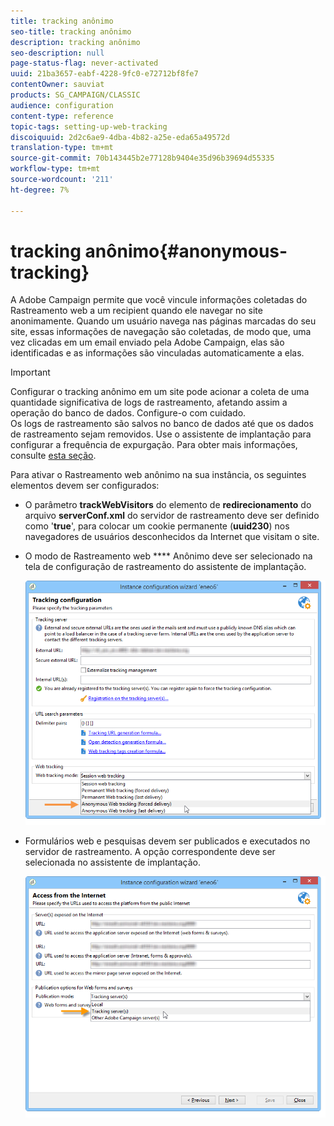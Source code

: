 ```yaml
---
title: tracking anônimo
seo-title: tracking anônimo
description: tracking anônimo
seo-description: null
page-status-flag: never-activated
uuid: 21ba3657-eabf-4228-9fc0-e72712bf8fe7
contentOwner: sauviat
products: SG_CAMPAIGN/CLASSIC
audience: configuration
content-type: reference
topic-tags: setting-up-web-tracking
discoiquuid: 2d2c6ae9-4dba-4b82-a25e-eda65a49572d
translation-type: tm+mt
source-git-commit: 70b143445b2e77128b9404e35d96b39694d55335
workflow-type: tm+mt
source-wordcount: '211'
ht-degree: 7%

---
```



# tracking anônimo{#anonymous-tracking}

A Adobe Campaign permite que você vincule informações coletadas do Rastreamento web a um recipient quando ele navegar no site anonimamente. Quando um usuário navega nas páginas marcadas do seu site, essas informações de navegação são coletadas, de modo que, uma vez clicadas em um email enviado pela Adobe Campaign, elas são identificadas e as informações são vinculadas automaticamente a elas.

>[!IMPORTANT]
>
>Configurar o tracking anônimo em um site pode acionar a coleta de uma quantidade significativa de logs de rastreamento, afetando assim a operação do banco de dados. Configure-o com cuidado.\
>Os logs de rastreamento são salvos no banco de dados até que os dados de rastreamento sejam removidos. Use o assistente de implantação para configurar a frequência de expurgação. Para obter mais informações, consulte [esta seção](../../installation/using/deploying-an-instance.md#purging-data).

Para ativar o Rastreamento web anônimo na sua instância, os seguintes elementos devem ser configurados:

* O parâmetro **trackWebVisitors** do elemento de **redirecionamento** do arquivo **serverConf.xml** do servidor de rastreamento deve ser definido como &#39;**true**&#39;, para colocar um cookie permanente (**uuid230**) nos navegadores de usuários desconhecidos da Internet que visitam o site.
* O modo de Rastreamento web **** Anônimo deve ser selecionado na tela de configuração de rastreamento do assistente de implantação.

   ![](assets/webtracking_anonymous_set.png)

* Formulários web e pesquisas devem ser publicados e executados no servidor de rastreamento. A opção correspondente deve ser selecionada no assistente de implantação.

   ![](assets/webtracking_publication_set_for_webapps.png)

